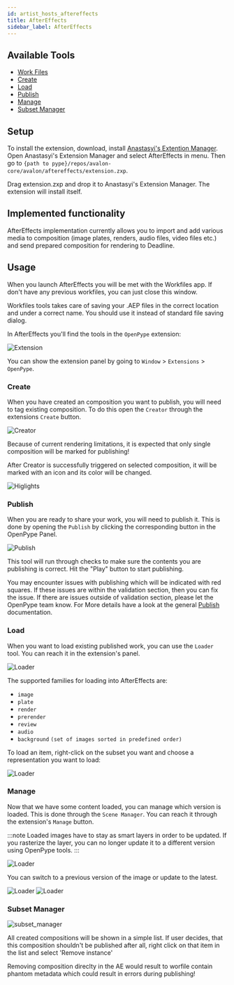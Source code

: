 ```yaml
---
id: artist_hosts_aftereffects
title: AfterEffects
sidebar_label: AfterEffects
---
```

<!-- based on PS implementation, same principle and menu -->
## Available Tools

-   [Work Files](artist_tools.md#workfiles)
-   [Create](artist_tools.md#creator)
-   [Load](artist_tools.md#loader)
-   [Publish](artist_tools.md#publisher)
-   [Manage](artist_tools.md#inventory)
-   [Subset Manager](artist_tools.md#subset-manager)

## Setup

To install the extension, download, install [Anastasyi's Extention Manager](https://install.anastasiy.com/). Open Anastasyi's Extension Manager and select AfterEffects in menu. Then go to `{path to pype}/repos/avalon-core/avalon/aftereffects/extension.zxp`. 

Drag extension.zxp and drop it to Anastasyi's Extension Manager. The extension will install itself. 

## Implemented functionality

AfterEffects implementation currently allows you to import and add various media to composition (image plates, renders, audio files, video files etc.)
and send prepared composition for rendering to Deadline. 

## Usage

When you launch AfterEffects you will be met with the Workfiles app. If don't 
have any previous workfiles, you can just close this window.

Workfiles tools takes care of saving your .AEP files in the correct location and under
a correct name. You should use it instead of standard file saving dialog.

In AfterEffects you'll find the tools in the `OpenPype` extension:

![Extension](assets/photoshop_extension.PNG) <!-- same menu as in PS -->

You can show the extension panel by going to `Window` > `Extensions` > `OpenPype`.

### Create

When you have created an composition you want to publish, you will need to tag existing composition. To do this open the `Creator` through the extensions `Create` button.

![Creator](assets/aftereffects_creator.png)

Because of current rendering limitations, it is expected that only single composition will be marked for publishing!

After Creator is successfully triggered on selected composition, it will be marked with an icon and its color
will be changed.

![Higlights](assets/aftereffects_creator_after.png)

### Publish

When you are ready to share your work, you will need to publish it. This is done by opening the `Publish` by clicking the corresponding button in the OpenPype Panel.

![Publish](assets/aftereffects_publish.png) 

This tool will run through checks to make sure the contents you are publishing is correct. Hit the "Play" button to start publishing.

You may encounter issues with publishing which will be indicated with red squares. If these issues are within the validation section, then you can fix the issue. If there are issues outside of validation section, please let the OpenPype team know. For More details have a look at the general [Publish](artist_tools.md#publisher) documentation.

### Load

When you want to load existing published work, you can use the `Loader` tool. You can reach it in the extension's panel.

![Loader](assets/photoshop_loader.PNG) <!-- picture needs to be changed -->

The supported families for loading into AfterEffects are:

- `image`
- `plate`
- `render`
- `prerender`
- `review`
- `audio`
- `background` `(set of images sorted in predefined order)`

To load an item, right-click on the subset you want and choose a representation you want to load:

![Loader](assets/photoshop_loader_load.gif)

### Manage

Now that we have some content loaded, you can manage which version is loaded. This is done through the `Scene Manager`. You can reach it through the extension's `Manage` button.

:::note
Loaded images have to stay as smart layers in order to be updated. If you rasterize the layer, you can no longer update it to a different version using OpenPype tools.
:::

![Loader](assets/photoshop_manage.PNG)

You can switch to a previous version of the image or update to the latest.

![Loader](assets/photoshop_manage_switch.gif)
![Loader](assets/photoshop_manage_update.gif)

### Subset Manager

![subset_manager](assets/tools_subset_manager.png)

All created compositions will be shown in a simple list. If user decides, that this composition shouldn't be
published after all, right click on that item in the list and select 'Remove instance'

Removing composition direclty in the AE would result to worfile contain phantom metadata which could result in
errors during publishing!
